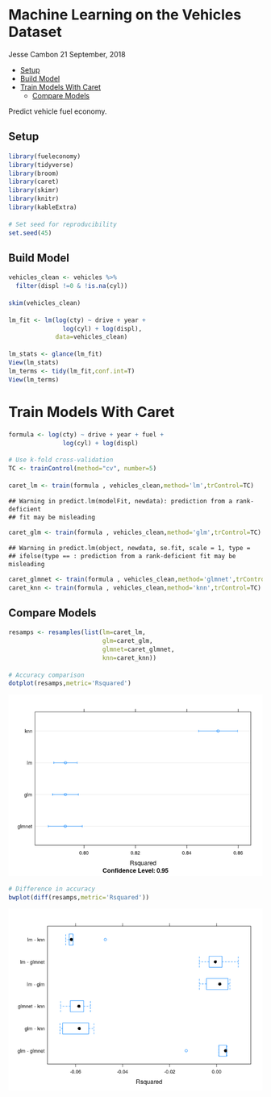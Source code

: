 Machine Learning on the Vehicles Dataset
================
Jesse Cambon
21 September, 2018

-   [Setup](#setup)
-   [Build Model](#build-model)
-   [Train Models With Caret](#train-models-with-caret)
    -   [Compare Models](#compare-models)

Predict vehicle fuel economy.

Setup
-----

``` r
library(fueleconomy)
library(tidyverse)
library(broom)
library(caret)
library(skimr)
library(knitr)
library(kableExtra)

# Set seed for reproducibility
set.seed(45)
```

Build Model
-----------

``` r
vehicles_clean <- vehicles %>%
  filter(displ !=0 & !is.na(cyl))

skim(vehicles_clean)

lm_fit <- lm(log(cty) ~ drive + year +
               log(cyl) + log(displ),
             data=vehicles_clean)

lm_stats <- glance(lm_fit)
View(lm_stats)
lm_terms <- tidy(lm_fit,conf.int=T)
View(lm_terms)
```

Train Models With Caret
=======================

``` r
formula <- log(cty) ~ drive + year + fuel +
               log(cyl) + log(displ)

# Use k-fold cross-validation
TC <- trainControl(method="cv", number=5)

caret_lm <- train(formula , vehicles_clean,method='lm',trControl=TC)
```

    ## Warning in predict.lm(modelFit, newdata): prediction from a rank-deficient
    ## fit may be misleading

``` r
caret_glm <- train(formula , vehicles_clean,method='glm',trControl=TC)
```

    ## Warning in predict.lm(object, newdata, se.fit, scale = 1, type =
    ## ifelse(type == : prediction from a rank-deficient fit may be misleading

``` r
caret_glmnet <- train(formula , vehicles_clean,method='glmnet',trControl=TC,tuneLength=5)
caret_knn <- train(formula , vehicles_clean,method='knn',trControl=TC)
```

Compare Models
--------------

``` r
resamps <- resamples(list(lm=caret_lm,
                          glm=caret_glm,
                          glmnet=caret_glmnet,
                          knn=caret_knn))

# Accuracy comparison
dotplot(resamps,metric='Rsquared')
```

![](Vehicles_files/figure-markdown_github/results-1.png)

``` r
# Difference in accuracy
bwplot(diff(resamps,metric='Rsquared'))
```

![](Vehicles_files/figure-markdown_github/results-2.png)
